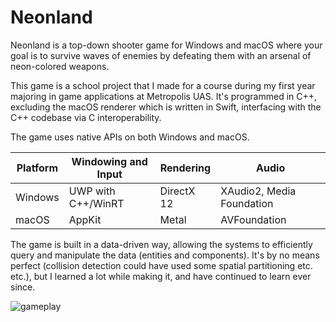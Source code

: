 # Neonland

Neonland is a top-down shooter game for Windows and macOS where your goal is to survive waves of enemies by defeating them with an arsenal of neon-colored weapons.

This game is a school project that I made for a course during my first year majoring in game applications at Metropolis UAS. It's programmed in C++, excluding the macOS renderer which is written in Swift, interfacing with the C++ codebase via C interoperability.

The game uses native APIs on both Windows and macOS.

| Platform   | Windowing and Input | Rendering   | Audio                        |
| ---------- | ------------------- | ----------- | ---------------------------- |
| Windows    | UWP with C++/WinRT  | DirectX 12  | XAudio2, Media Foundation    |
| macOS      | AppKit              | Metal       | AVFoundation                 |

The game is built in a data-driven way, allowing the systems to efficiently query and manipulate the data (entities and components). It's by no means perfect (collision detection could have used some spatial partitioning etc. etc.), but I learned a lot while making it, and have continued to learn ever since.

![gameplay](./Assets/gameplay.gif)

